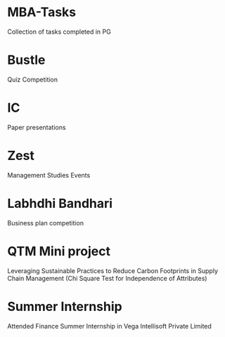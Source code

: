 # MBA-Tasks
Collection of tasks completed in PG 

# Bustle
Quiz Competition
# IC
Paper presentations
# Zest
Management Studies Events
# Labhdhi Bandhari
Business plan competition
# QTM Mini project
Leveraging Sustainable Practices to Reduce Carbon Footprints in Supply Chain Management (Chi Square Test for Independence of Attributes)
# Summer Internship 
Attended Finance Summer Internship in Vega Intellisoft Private Limited



